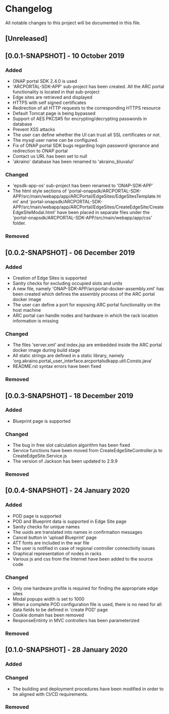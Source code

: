 # Changelog
All notable changes to this project will be documented in this file.

## [Unreleased]

## [0.0.1-SNAPSHOT] - 10 October 2019
### Added
- ONAP portal SDK 2.4.0 is used
- 'ARCPORTAL-SDK-APP' sub-project has been created. All the ARC portal functionality is located in that sub-project
- Edge sites are retrieved and displayed
- HTTPS with self signed certificates
- Redirection of all HTTP requests to the corresponding HTTPS resource
- Default Tomcat page is being bypassed
- Support of AES PKCS#5 for encrypting/decrypting passwords in database
- Prevent XSS attacks
- The user can define whether the UI can trust all SSL certificates or not.
- The mysql user name can be configured.
- Fix of ONAP portal SDK bugs regarding login password ignorance and redirection to ONAP portal
- Contact us URL has been set to null
- 'akraino' database has been renamed to 'akraino_bluvalui'

### Changed
- 'epsdk-app-os' sub-project has been renamed to 'ONAP-SDK-APP'
- The html style sections of 'portal-onapsdk/ARCPORTAL-SDK-APP/src/main/webapp/app/ARCPortal/EdgeSites/EdgeSitesTemplate.html' and 'portal-onapsdk/ARCPORTAL-SDK-APP/src/main/webapp/app/ARCPortal/EdgeSites/CreateEdgeSite/CreateEdgeSiteModal.html' have been placed in separate files under the 'portal-onapsdk/ARCPORTAL-SDK-APP/src/main/webapp/app/css' folder.

### Removed

## [0.0.2-SNAPSHOT] - 06 December 2019
### Added
- Creation of Edge Sites is supported
- Sanity checks for excluding occupied slots and units
- A new file, namely 'ONAP-SDK-APP/arcportal-docker-assembly.xml' has been created which defines the assembly process of the ARC portal docker image
- The user can define a port for exposing ARC portal functionality on the host machine
- ARC portal can handle nodes and hardware in which the rack location information is missing

### Changed
- The files 'server.xml' and index.jsp are embedded inside the ARC portal docker image during build stage
- All static strings are defined in a static library, namely 'org.akraino.portal_user_interface.arcportalsdkapp.util.Consts.java'
- README.rst syntax errors have been fixed

### Removed

## [0.0.3-SNAPSHOT] - 18 December 2019
### Added
- Blueprint page is supported

### Changed
- The bug in free slot calculation algorithm has been fixed
- Service functions have been moved from CreateEdgeSiteController.js to CreateEdgeSite.Service.js
- The version of Jackson has been updated to 2.9.9

### Removed

## [0.0.4-SNAPSHOT] - 24 January 2020
### Added
- POD page is supported
- POD and Blueprint data is supported in Edge Site page
- Sanity checks for unique names
- The uuids are translated into names in confirmation messages
- Cancel button in 'upload Blueprint' page
- ATT fonts are included in the war file
- The user is notified in case of regional controller connectivity issues
- Graphical representation of nodes in racks
- Various js and css from the Internet have been added to the source code

### Changed
- Only one hardware profile is required for finding the appropriate edge sites
- Modal popups width is set to 1000
- When a complete POD configuration file is used, there is no need for all data fields to be defined in 'create POD' page
- Cookie domain has been removed
- ResponseEntinty in MVC controllers has been parameterized

### Removed

## [0.1.0-SNAPSHOT] - 28 January 2020
### Added

### Changed
- The building and deployment procedures have been modified in order to be aligned with CI/CD requirements.

### Removed
